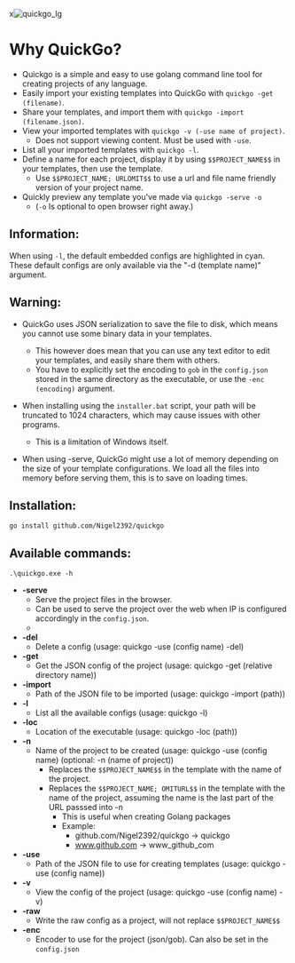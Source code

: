 x![quickgo_lg](https://user-images.githubusercontent.com/91429854/199236826-44aa8877-8c81-4031-b2c0-4f26340c05ed.png)

# Why QuickGo?
- Quickgo is a simple and easy to use golang command line tool for creating projects of any language.
- Easily import your existing templates into QuickGo with `quickgo -get (filename)`.
- Share your templates, and import them with `quickgo -import (filename.json)`.
- View your imported templates with `quickgo -v (-use name of project)`.
  - Does not support viewing content. Must be used with `-use`.
- List all your imported templates with `quickgo -l`.
- Define a name for each project, display it by using `$$PROJECT_NAME$$` in your templates, then use the template.
  - Use `$$PROJECT_NAME; URLOMIT$$` to use a url and file name friendly version of your project name.
- Quickly preview any template you've made via `quickgo -serve -o` 
  - (`-o` Is optional to open browser right away.)

## Information:
When using `-l`, the default embedded configs are highlighted in cyan. 
These default configs are only available via the "-d (template name)" argument.

## Warning:
* QuickGo uses JSON serialization to save the file to disk, which means you cannot use some binary data in your templates. 
  * This however does mean that you can use any text editor to edit your templates, and easily share them with others.
  * You have to explicitly set the encoding to `gob` in the `config.json` stored in the same directory as the executable, or use the `-enc (encoding)` argument.

* When installing using the `installer.bat` script, your path will be truncated to 1024 characters, which may cause issues with other programs.
  * This is a limitation of Windows itself.

* When using -serve, QuickGo might use a lot of memory depending on the size of your template configurations. 
  We load all the files into memory before serving them, this is to save on loading times.

## Installation:
```
go install github.com/Nigel2392/quickgo
```

## Available commands:
```
.\quickgo.exe -h
```
- **-serve**
  - Serve the project files in the browser.
  - Can be used to serve the project over the web when IP is configured accordingly in the `config.json`.
  - 
- **-del**
  - Delete a config (usage: quickgo -use (config name) -del)
- **-get**
  - Get the JSON config of the project (usage: quickgo -get (relative directory name))
- **-import**
  - Path of the JSON file to be imported (usage: quickgo -import (path))
- **-l**    
  - List all the available configs (usage: quickgo -l)
- **-loc**
  - Location of the executable (usage: quickgo -loc (path))
- **-n**
  - Name of the project to be created (usage: quickgo -use (config name) (optional: -n (name of project))
    - Replaces the `$$PROJECT_NAME$$` in the template with the name of the project.
    - Replaces the `$$PROJECT_NAME; OMITURL$$` in the template with the name of the project, assuming the name is the last part of the URL passsed into -n
      - This is useful when creating Golang packages
      - Example: 
        - github.com/Nigel2392/quickgo -> quickgo
        - www.github.com -> www_github_com
- **-use**
  - Path of the JSON file to use for creating templates (usage: quickgo -use (config name))
- **-v**
  - View the config of the project (usage: quickgo -use (config name) -v)
- **-raw**
  - Write the raw config as a project, will not replace `$$PROJECT_NAME$$`
- **-enc**
  - Encoder to use for the project (json/gob). Can also be set in the `config.json`
